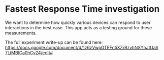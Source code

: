 # Fastest Response Time investigation
We want to determine how quickly various devices can respond to user
interactions in the best case. This app acts as a testing ground for these
measurements.

The full experiment write-up can be found here:
https://docs.google.com/document/d/1z6zVwpGTEFntiXZrBzvhNSYhJtUaS7LtMBlCa0hCv24/edit#
